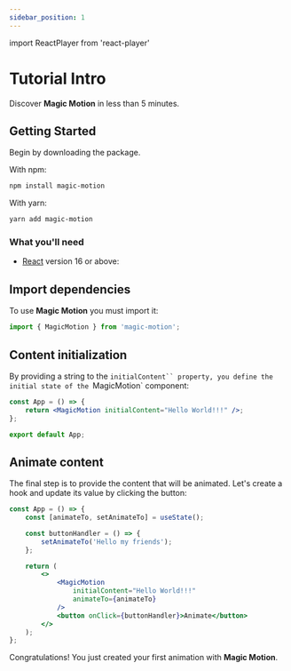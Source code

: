 ```yaml
---
sidebar_position: 1
---
```


import ReactPlayer from 'react-player'

# Tutorial Intro

Discover **Magic Motion** in less than 5 minutes.

<ReactPlayer playing controls url="../video/demo.mp4" />

## Getting Started

Begin by downloading the package.

With npm:

```bash
npm install magic-motion
```

With yarn:

```bash
yarn add magic-motion
```

### What you'll need

-   [React](https://react.dev//) version 16 or above:

## Import dependencies

To use **Magic Motion** you must import it:

```jsx
import { MagicMotion } from 'magic-motion';
```

## Content initialization

By providing a string to the `initialContent`` property, you define the initial state of the `MagicMotion` component:

```jsx
const App = () => {
    return <MagicMotion initialContent="Hello World!!!" />;
};

export default App;
```

## Animate content

The final step is to provide the content that will be animated. Let's create a hook and update its value by clicking the button:

```jsx
const App = () => {
    const [animateTo, setAnimateTo] = useState();

    const buttonHandler = () => {
        setAnimateTo('Hello my friends');
    };

    return (
        <>
            <MagicMotion
                initialContent="Hello World!!!"
                animateTo={animateTo}
            />
            <button onClick={buttonHandler}>Animate</button>
        </>
    );
};
```

Congratulations! You just created your first animation with **Magic Motion**.
